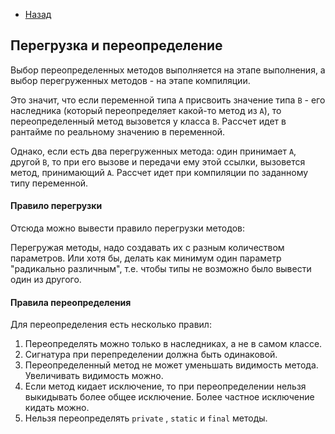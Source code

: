 - [Назад](/./java.md)

## Перегрузка и переопределение

Выбор переопределенных методов выполняется на этапе выполнения, а выбор перегруженных методов - на этапе компиляции.

Это значит, что если переменной типа `A` присвоить значение типа `B` - его наследника (который переопределяет какой-то метод из `A`), то переопределенный метод вызовется у класса `B`. Рассчет идет в рантайме по реальному значению в переменной.

Однако, если есть два перегруженных метода: один принимает `A`, другой `B`, то при его вызове и передачи ему этой ссылки, вызовется метод, принимающий `A`. Рассчет идет при компиляции по заданному типу переменной.

#### Правило перегрузки

Отсюда можно вывести правило перегрузки методов:

Перегружая методы, надо создавать их с разным количеством параметров. Или хотя бы, делать как минимум один параметр "радикально различным", т.е. чтобы типы не возможно было вывести один из другого.

#### Правила переопределения

Для переопределения есть несколько правил:

1. Переопределять можно только в наследниках, а не в самом классе.
1. Сигнатура при перепределении должна быть одинаковой.
1. Переопределенный метод не может уменьшать видимость метода. Увеличивать видимость можно.
1. Если метод кидает исключение, то при переопределении нельзя выкидывать более общее исключение. Более частное исключение кидать можно.
1. Нельзя переопределять `private` , `static` и `final` методы.

